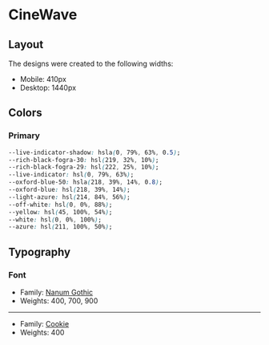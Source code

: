 # CineWave

## Layout

The designs were created to the following widths:

-   Mobile: 410px
-   Desktop: 1440px

## Colors

### Primary

```css
--live-indicator-shadow: hsla(0, 79%, 63%, 0.5);
--rich-black-fogra-30: hsl(219, 32%, 10%);
--rich-black-fogra-29: hsl(222, 25%, 10%);
--live-indicator: hsl(0, 79%, 63%);
--oxford-blue-50: hsla(218, 39%, 14%, 0.8);
--oxford-blue: hsl(218, 39%, 14%);
--light-azure: hsl(214, 84%, 56%);
--off-white: hsl(0, 0%, 88%);
--yellow: hsl(45, 100%, 54%);
--white: hsl(0, 0%, 100%);
--azure: hsl(211, 100%, 50%);
```

## Typography

### Font

-   Family: [Nanum Gothic](https://fonts.google.com/specimen/Nanum+Gothic)
-   Weights: 400, 700, 900

---

-   Family: [Cookie](https://fonts.google.com/specimen/Cookie)
-   Weights: 400
